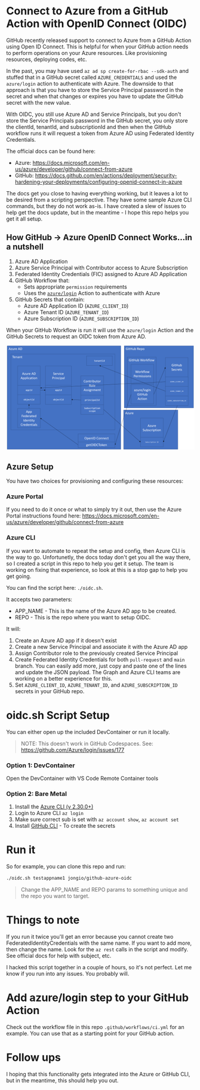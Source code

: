 # Connect to Azure from a GitHub Action with OpenID Connect (OIDC)

GitHub recently released support to connect to Azure from a GitHub Action using Open ID Connect. This is helpful for when your GitHub action needs to perform operations on your Azure resources.  Like provisioning resources, deploying codes, etc.

In the past, you may have used `az ad sp create-for-rbac --sdk-auth` and stuffed that in a GitHub secret called `AZURE_CREDENTIALS` and used the `azure/login` action to authenticate with Azure. The downside to that approach is that you have to store the Service Principal password in the secret and when that changes or expires you have to update the GitHub secret with the new value.

With OIDC, you still use Azure AD and Service Principals, but you don't store the Service Principals password in the GitHub secret, you only store the clientId, tenantId, and subscriptionId and then when the GitHub workflow runs it will request a token from Azure AD using Federated Identity Credentials.

The official docs can be found here:
- Azure: https://docs.microsoft.com/en-us/azure/developer/github/connect-from-azure
- GitHub: https://docs.github.com/en/actions/deployment/security-hardening-your-deployments/configuring-openid-connect-in-azure

The docs get you close to having everything working, but it leaves a lot to be desired from a scripting perspective.  They have some sample Azure CLI commands, but they do not work as-is.  I have created a slew of issues to help get the docs update, but in the meantime - I hope this repo helps you get it all setup.


## How GitHub -> Azure OpenID Connect Works...in a nutshell

1. Azure AD Application
1. Azure Service Principal with Contributor access to Azure Subscription
1. Federated Identity Credentials (FIC) assigned to Azure AD Application
1. GitHub Workflow that:
    - Sets appropriate `permission` requirements
    - Uses the [`azure/login`](https://github.com/marketplace/actions/azure-login) Action to authenticate with Azure
1. GitHub Secrets that contain:
    - Azure AD Application ID (`AZURE_CLIENT_ID`)
    - Azure Tenant ID (`AZURE_TENANT_ID`)
    - Azure Subscription ID (`AZURE_SUBSCRIPTION_ID`)


When your GitHub Workflow is run it will use the `azure/login` Action and the GitHub Secrets to request an OIDC token from Azure AD.

!["Architecture"](assets/arch.png)

## Azure Setup

You have two choices for provisioning and configuring these resources:

### Azure Portal

If you need to do it once or what to simply try it out, then use the Azure Portal instructions found here: https://docs.microsoft.com/en-us/azure/developer/github/connect-from-azure

### Azure CLI

If you want to automate to repeat the setup and config, then Azure CLI is the way to go.  Unfortunetly, the docs today don't get you all the way there, so I created a script in this repo to help you get it setup. The team is working on fixing that experience, so look at this is a stop gap to help you get going.

You can find the script here: `./oidc.sh`.

It accepts two parameters:
 - APP_NAME - This is the name of the Azure AD app to be created.
 - REPO - This is the repo where you want to setup OIDC.

It will:
1. Create an Azure AD app if it doesn't exist
1. Create a new Service Principal and associate it with the Azure AD app
1. Assign Contributor role to the previously created Service Principal
1. Create Federated Identity Credentials for both `pull-request` and `main` branch.  You can easily add more, just copy and paste one of the lines and update the JSON payload.  The Graph and Azure CLI teams are working on a better experience for this.
1. Set `AZURE_CLIENT_ID`, `AZURE_TENANT_ID`, and `AZURE_SUBSCRIPTION_ID` secrets in your GitHub repo.

# oidc.sh Script Setup

You can either open up the included DevContainer or run it locally.  

> NOTE: This doesn't work in GitHub Codespaces. See: https://github.com/Azure/login/issues/177

### Option 1: DevContainer

Open the DevContainer with VS Code Remote Container tools

### Option 2: Bare Metal

1. Install the [Azure CLI (v 2.30.0+)](https://docs.microsoft.com/cli/azure/install-azure-cli)
  1. Login to Azure CLI `az login`
  1. Make sure correct sub is set with `az account show`, `az account set`
1. Install [GitHub CLI](https://github.com/cli/cli) - To create the secrets

# Run it
So for example, you can clone this repo and run:

```bash
./oidc.sh testappname1 jongio/github-azure-oidc
```

> Change the APP_NAME and REPO params to something unique and the repo you want to target.

# Things to note
If you run it twice you'll get an error because you cannot create two FederatedIdentityCredentials with the same name.  If you want to add more, then change the name.  Look for the `az rest` calls in the script and modify.  See official docs for help with subject, etc.

I hacked this script together in a couple of hours, so it's not perfect. Let me know if you run into any issues. You probably will.

# Add azure/login step to your GitHub Action
Check out the workflow file in this repo `.github/workflows/ci.yml` for an example.  You can use that as a starting point for your GitHub action.

# Follow ups
I hoping that this functionality gets integrated into the Azure or GitHub CLI, but in the meantime, this should help you out.

